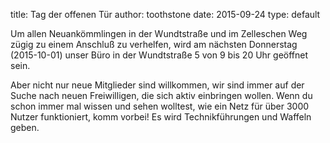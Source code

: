title: Tag der offenen Tür
author: toothstone
date: 2015-09-24
type: default

Um allen Neuankömmlingen in der Wundtstraße und im Zelleschen Weg zügig zu einem Anschluß zu verhelfen, wird am nächsten Donnerstag (2015-10-01) unser Büro in der Wundtstraße 5 von 9 bis 20 Uhr geöffnet sein.

Aber nicht nur neue Mitglieder sind willkommen, wir sind immer auf der Suche nach neuen Freiwilligen, die sich aktiv einbringen wollen. Wenn du schon immer mal wissen und sehen wolltest, wie ein Netz für über 3000 Nutzer funktioniert, komm vorbei! Es wird Technikführungen und Waffeln geben.